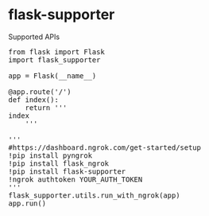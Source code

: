 # flask-supporter

Supported APIs
<pre>
from flask import Flask
import flask_supporter

app = Flask(__name__)

@app.route('/')
def index():
    return '''
index
    '''

'''
#https://dashboard.ngrok.com/get-started/setup
!pip install pyngrok
!pip install flask_ngrok
!pip install flask-supporter
!ngrok authtoken YOUR_AUTH_TOKEN
'''
flask_supporter.utils.run_with_ngrok(app)
app.run()
</pre>
